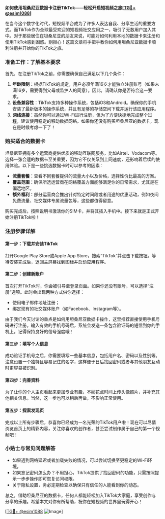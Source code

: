 **如何使用坦桑尼亚数据卡注册TikTok——轻松开启短视频之旅[[TG💪+ @esim1088](https://t.me/s/esim1088)]**

在当今这个数字化时代，短视频平台成为了许多人表达自我、分享生活的重要方式。而TikTok作为全球最受欢迎的短视频社交应用之一，吸引了无数用户加入其中。对于那些居住在坦桑尼亚的朋友来说，可能对如何利用本地的数据卡来注册和使用TikTok感到困惑。别担心！这篇文章将手把手教你如何用坦桑尼亚数据卡顺利注册并开始你的TikTok之旅。

### 准备工作：了解基本要求

首先，在注册TikTok之前，你需要确保自己满足以下几个条件：
1. **年龄限制**：根据TikTok的规定，用户必须年满16岁才能独立注册账号（如果未满16岁，需要得到父母或监护人的同意）。因此，请确认你是否符合这一要求。
2. **设备兼容性**：TikTok支持多种操作系统，包括iOS和Android。确保你的手机安装了最新版本的操作系统，并且有足够的存储空间下载并运行该应用程序。
3. **网络连接**：虽然你可以通过Wi-Fi进行注册，但为了方便快捷地完成整个过程，建议使用稳定的移动数据网络。如果你还没有购买坦桑尼亚的数据卡，现在是时候考虑一下了！

### 购买适合的数据卡

坦桑尼亚拥有多个运营商提供优质的移动互联网服务，比如Airtel、Vodacom等。选择一张合适的数据卡至关重要，因为它不仅关系到上网速度，还影响着后续的使用体验。以下是一些挑选数据卡时可以参考的因素：

- **流量套餐**：查看不同套餐提供的流量大小以及价格，选择性价比最高的方案。
- **覆盖范围**：确保所选运营商在网络覆盖方面能够满足你的日常需求，尤其是在偏远地区。
- **额外福利**：部分运营商会推出针对特定时间段或者用途的优惠活动，例如夜间免费流量、社交媒体专属流量包等，这些都值得留意。

购买完成后，按照说明书激活你的SIM卡，并将其插入手机中。接下来就是正式开始注册TikTok啦！

### 注册步骤详解

#### 第一步：下载并安装TikTok
打开Google Play Store或Apple App Store，搜索“TikTok”并点击下载按钮。等待安装完成后，返回主屏幕找到图标并启动应用程序。

#### 第二步：创建新账户
首次打开TikTok时，你会被引导至登录页面。如果你还没有账号，可以选择“注册”选项。此时会出现两种方式供你选择：
- 使用电子邮件地址注册；
- 绑定现有的社交媒体账户（如Facebook、Instagram等）。

由于我们今天讨论的重点是如何用坦桑尼亚数据卡操作，这里推荐直接使用手机号码进行注册。输入有效的手机号码后，系统会发送一条包含验证码的短信到你的手机上。记得保持良好的信号强度哦！

#### 第三步：填写个人信息
成功验证手机号之后，你需要填写一些基本信息，包括用户名、密码以及性别等。注意设置一个独特且容易记住的名字，这样便于日后找回密码或者与其他朋友互动时更容易被识别。

#### 第四步：完善资料
为了让你的个人主页看起来更加专业有趣，不妨花点时间上传头像照片，并补充其他相关信息。当然，这一步也可以稍后再做，不影响正常使用。

#### 第五步：探索发现页
完成以上所有步骤后，恭喜你已经成为一名光荣的TikTok用户啦！现在可以尽情浏览首页上的精彩内容，关注你喜欢的创作者，甚至尝试制作属于自己的第一个视频吧！

### 小贴士与常见问题解答

- 如果遇到网络延迟或者加载失败的情况，可以尝试切换至更稳定的Wi-Fi环境。
- 如果忘记密码怎么办？不用担心，TikTok提供了找回密码的功能，只需按照提示一步步操作即可恢复访问权限。
- 关于隐私设置，务必定期检查以确保只有信任的人能看到你的动态。

总之，借助坦桑尼亚的数据卡，任何人都能轻松加入TikTok大家庭，享受创作与分享的乐趣。希望本文对你有所帮助，祝你在短视频的世界里玩得开心！

[[TG💪+ @esim1088](https://t.me/s/esim1088) ![Image](https://i.postimg.cc/4NQfJmqS/Snipaste-2025-05-13-00-14-12.png)]